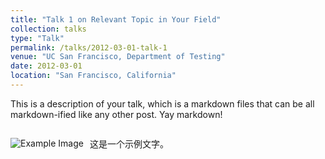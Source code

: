 ```yaml
---
title: "Talk 1 on Relevant Topic in Your Field"
collection: talks
type: "Talk"
permalink: /talks/2012-03-01-talk-1
venue: "UC San Francisco, Department of Testing"
date: 2012-03-01
location: "San Francisco, California"
---
```


This is a description of your talk, which is a markdown files that can be all markdown-ified like any other post. Yay markdown!

<div style="display: flex; align-items: center;">
  <img src="profile.png" alt="Example Image" style="margin-right: 10px;">
  <div>
    <p>这是一个示例文字。</p>
  </div>
</div>
